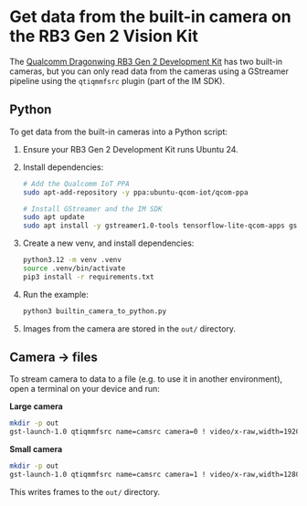 # Get data from the built-in camera on the RB3 Gen 2 Vision Kit

The [Qualcomm Dragonwing RB3 Gen 2 Development Kit](https://qc-ai-test.gitbook.io/qc-ai-test-docs/device-setup/rb3-gen2-vision-kit) has two built-in cameras, but you can only read data from the cameras using a GStreamer pipeline using the `qtiqmmfsrc` plugin (part of the IM SDK).

## Python

To get data from the built-in cameras into a Python script:

1. Ensure your RB3 Gen 2 Development Kit runs Ubuntu 24.
2. Install dependencies:

    ```bash
    # Add the Qualcomm IoT PPA
    sudo apt-add-repository -y ppa:ubuntu-qcom-iot/qcom-ppa

    # Install GStreamer and the IM SDK
    sudo apt update
    sudo apt install -y gstreamer1.0-tools tensorflow-lite-qcom-apps gstreamer1.0-qcom-sample-apps gstreamer1.0-tools gstreamer1.0-plugins-good gstreamer1.0-plugins-base gstreamer1.0-plugins-base-apps gstreamer1.0-plugins-qcom-good
    ```

3. Create a new venv, and install dependencies:

    ```bash
    python3.12 -m venv .venv
    source .venv/bin/activate
    pip3 install -r requirements.txt
    ```

4. Run the example:

    ```bash
    python3 builtin_camera_to_python.py
    ```

5. Images from the camera are stored in the `out/` directory.

## Camera -> files

To stream camera to data to a file (e.g. to use it in another environment), open a terminal on your device and run:

**Large camera**

```bash
mkdir -p out
gst-launch-1.0 qtiqmmfsrc name=camsrc camera=0 ! video/x-raw,width=1920,height=1080 ! jpegenc ! multifilesink location=out/frame%05d.jpg
```

**Small camera**

```bash
mkdir -p out
gst-launch-1.0 qtiqmmfsrc name=camsrc camera=1 ! video/x-raw,width=1280,height=720 ! jpegenc ! multifilesink location=out/frame%05d.jpg
```

This writes frames to the `out/` directory.
